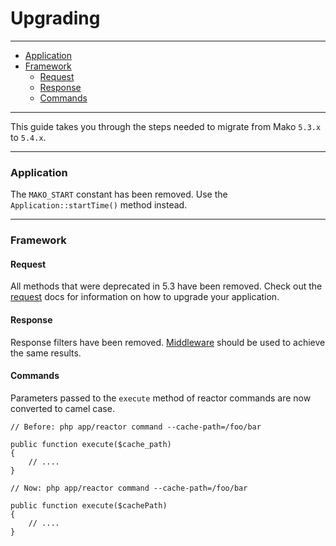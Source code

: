 # Upgrading

--------------------------------------------------------

* [Application](#application)
* [Framework](#framework)
	- [Request](#framework:request)
	- [Response](#framework:response)
	- [Commands](#framework:commands)

--------------------------------------------------------

This guide takes you through the steps needed to migrate from Mako ```5.3.x``` to ```5.4.x```.

--------------------------------------------------------

<a id="application"></a>

### Application

The `MAKO_START` constant has been removed. Use the `Application::startTime()` method instead.

--------------------------------------------------------

<a id="framework"></a>

### Framework

<a id="framework:request"></a>

#### Request

All methods that were deprecated in 5.3 have been removed. Check out the [request](:base_url:/docs/:version:/routing-and-controllers:request) docs for information on how to upgrade your application.

<a id="framework:response"></a>

#### Response

Response filters have been removed. [Middleware](:base_url:/docs/:version:/routing-and-controllers:routing#route_middleware) should be used to achieve the same results.

<a id="framework:commands"></a>

#### Commands

Parameters passed to the `execute` method of reactor commands are now converted to camel case.

	// Before: php app/reactor command --cache-path=/foo/bar

	public function execute($cache_path)
	{
		// ....
	}

	// Now: php app/reactor command --cache-path=/foo/bar

	public function execute($cachePath)
	{
		// ....
	}
